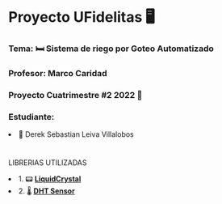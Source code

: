 <h1>Proyecto UFidelitas 🖥️</h1>
<h3>Tema:  🛏️ Sistema de riego por Goteo Automatizado</h3>
<h3>Profesor: Marco Caridad</3>

<h3>Proyecto Cuatrimestre #2 2022 🧿</h3>
<h3>Estudiante: </h3>
<li>🐶 Derek Sebastian Leiva Villalobos</li>



<h1></h1>

LIBRERIAS UTILIZADAS
<li>1. 📟 <b><a href=https://github.com/ELECTROALL/Codigos-arduino/blob/master/LiquidCrystal_I2C.zip>LiquidCrystal</a></b></li>
<li>2. 🌡️ <b><a href=https://github.com/adafruit/DHT-sensor-library>DHT Sensor</a></b></li>
